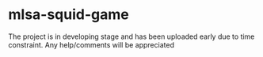 # mlsa-squid-game
The project is in developing stage and has been uploaded early due to time constraint. Any help/comments will be appreciated
